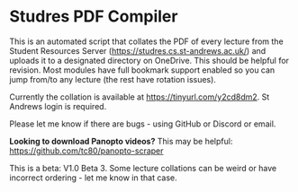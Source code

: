 # Studres PDF Compiler

This is an automated script that collates the PDF of every lecture from the Student Resources Server (https://studres.cs.st-andrews.ac.uk/) and uploads it to a designated directory on OneDrive. This should be helpful for revision. Most modules have full bookmark support enabled so you can jump from/to any lecture (the rest have rotation issues).

Currently the collation is available at https://tinyurl.com/y2cd8dm2. St Andrews login is required.

Please let me know if there are bugs - using GitHub or Discord or email. 

**Looking to download Panopto videos?** This may be helpful: https://github.com/tc80/panopto-scraper

This is a beta: V1.0 Beta 3. Some lecture collations can be weird or have incorrect ordering - let me know in that case.
